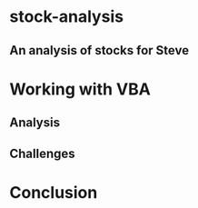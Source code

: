 # stock-analysis
## An analysis of stocks for Steve

# Working with VBA

## Analysis

## Challenges

# Conclusion
